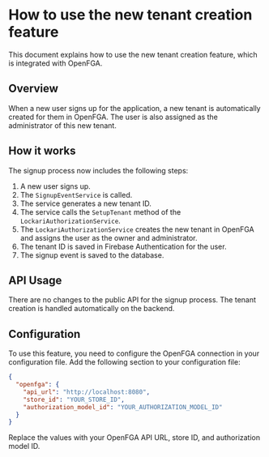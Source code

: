 # How to use the new tenant creation feature

This document explains how to use the new tenant creation feature, which is integrated with OpenFGA.

## Overview

When a new user signs up for the application, a new tenant is automatically created for them in OpenFGA. The user is also assigned as the administrator of this new tenant.

## How it works

The signup process now includes the following steps:

1.  A new user signs up.
2.  The `SignupEventService` is called.
3.  The service generates a new tenant ID.
4.  The service calls the `SetupTenant` method of the `LockariAuthorizationService`.
5.  The `LockariAuthorizationService` creates the new tenant in OpenFGA and assigns the user as the owner and administrator.
6.  The tenant ID is saved in Firebase Authentication for the user.
7.  The signup event is saved to the database.

## API Usage

There are no changes to the public API for the signup process. The tenant creation is handled automatically on the backend.

## Configuration

To use this feature, you need to configure the OpenFGA connection in your configuration file. Add the following section to your configuration file:

```json
{
  "openfga": {
    "api_url": "http://localhost:8080",
    "store_id": "YOUR_STORE_ID",
    "authorization_model_id": "YOUR_AUTHORIZATION_MODEL_ID"
  }
}
```

Replace the values with your OpenFGA API URL, store ID, and authorization model ID.
